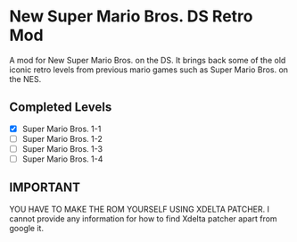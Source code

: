 # New Super Mario Bros. DS Retro Mod
A mod for New Super Mario Bros. on the DS. It brings back some of the old iconic retro levels from previous mario games such as Super Mario Bros. on the NES.

## Completed Levels
- [X] Super Mario Bros. 1-1
- [ ] Super Mario Bros. 1-2
- [ ] Super Mario Bros. 1-3
- [ ] Super Mario Bros. 1-4

## IMPORTANT
YOU HAVE TO MAKE THE ROM YOURSELF USING XDELTA PATCHER. I cannot provide any information for how to find Xdelta patcher apart from google it.
